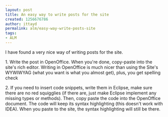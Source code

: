```yaml
---
layout: post
title: An easy way to write posts for the site
created: 1256676786
author: ittayd
permalink: alm/easy-way-write-posts-site
tags:
- ALM
---
```

<p>
<meta content="text/html; charset=utf-8" http-equiv="CONTENT-TYPE">
<meta content="OpenOffice.org 3.1  (Linux)" name="GENERATOR"> 	<style type="text/css">
	<!--
		@page { margin: 0.79in }
		P { margin-bottom: 0.08in }
	-->
	</style>     </meta>
</meta>
</p>
<p>I have found a very nice way of writing posts for the site.</p>
<p>1. Write the post in OpenOffice. When you're done, copy-paste into the site's rich editor. Writing in OpenOffice is much nicer than using the Site's WYWIWYAG (what you want is what you almost get), plus, you get spelling check</p>
<p>2. If you need to insert code snippets, write them in Eclipse, make sure there are no red squigglies (if there are, just make Eclipse implement any missing types or methods). Then, copy paste the code into the OpenOffice document. The code will keep its syntax highlighting (this doesn't work with IDEA). When you paste to the site, the syntax highlighting will still be there.</p>
<p style="margin-bottom: 0in;">&nbsp;</p>
<p>&nbsp;</p>
